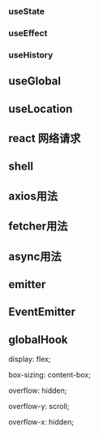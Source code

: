 ### useState

### useEffect

### useHistory

## useGlobal

## useLocation

## react 网络请求

## shell

## axios用法

## fetcher用法

##   async用法

## emitter

## EventEmitter 

## globalHook

display: flex;

box-sizing: content-box;

overflow: hidden;

overflow-y: scroll;

overflow-x: hidden;











